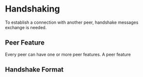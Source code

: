 Handshaking
===========


To establish a connection with another peer, handshake messages exchange is needed.

Peer Feature
------------

Every peer can have one or more peer features. A peer feature 

Handshake Format
----------------

